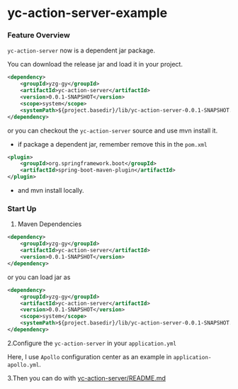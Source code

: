 # yc-action-server-example

### Feature Overview

`yc-action-server` now is a dependent jar package.

You can download the release jar and load it in your project.
```xml
<dependency>
    <groupId>yzg-gy</groupId>
    <artifactId>yc-action-server</artifactId>
    <version>0.0.1-SNAPSHOT</version>
    <scope>system</scope>
    <systemPath>${project.basedir}/lib/yc-action-server-0.0.1-SNAPSHOT.jar</systemPath>
</dependency>
```
or you can checkout the `yc-action-server` source and use mvn install it.
- if package a dependent jar, remember remove this in the `pom.xml`
```xml
<plugin>
    <groupId>org.springframework.boot</groupId>
    <artifactId>spring-boot-maven-plugin</artifactId>
</plugin>
```
- and mvn install locally.

### Start Up

1. Maven Dependencies
```xml
<dependency>
    <groupId>yzg-gy</groupId>
    <artifactId>yc-action-server</artifactId>
    <version>0.0.1-SNAPSHOT</version>
</dependency>
```
or you can load jar as
```xml
<dependency>
    <groupId>yzg-gy</groupId>
    <artifactId>yc-action-server</artifactId>
    <version>0.0.1-SNAPSHOT</version>
    <scope>system</scope>
    <systemPath>${project.basedir}/lib/yc-action-server-0.0.1-SNAPSHOT.jar</systemPath>
</dependency>
```

2.Configure the `yc-action-server` in your `application.yml`

   Here, I use `Apollo` configuration center as an example in `application-apollo.yml`.

3.Then you can do with [yc-action-server/README.md](../../guide/yucong/yc-action-server.md)